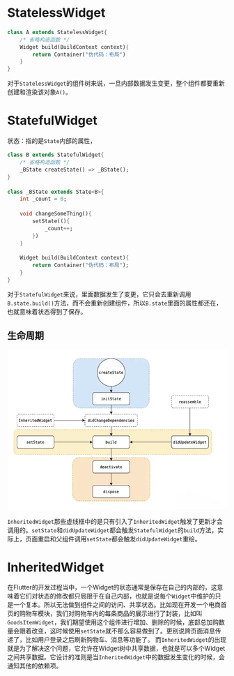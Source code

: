 # StatelessWidget

```dart
class A extends StatelessWidget{
    /* 省略构造函数 */
    Widget build(BuildContext context){
        return Container("伪代码：布局")
    }
}
```

对于`StatelessWidget`的组件树来说，一旦内部数据发生变更，整个组件都要重新创建和渲染该对象`A()`。

# StatefulWidget

状态：指的是`State`内部的属性，

```dart
class B extends StatefulWidget{
    /* 省略构造函数 */
    _BState createState() => _BState();
}

class _BState extends State<B>{
    int _count = 0;
    
    void changeSomeThing(){
        setState((){
            _count++;
        })
    }
    
    Widget build(BuildContext context){
        return Container("伪代码：布局");
    }
}
```

对于`StatefulWidget`来说，里面数据发生了变更，它只会去重新调用`B.state.build()`方法，而不会重新创建组件，所以`B.state`里面的属性都还在，也就意味着状态得到了保存。

## 生命周期
![image description](../../imgs/life_state.png)

`InheritedWidget`那些虚线框中的是只有引入了`InheritedWidget`触发了更新才会调用的。`setState`和`didUpdateWidget`都会触发`StatefulWidget`的`build`方法，实际上，页面重启和父组件调用`setState`都会触发`didUpdateWidget`重绘。



# InheritedWidget
在Flutter的开发过程当中，一个Widget的状态通常是保存在自己的内部的，这意味着它们对状态的修改都只局限于在自己内部，也就是说每个`Widget`中维护的只是一个复本。所以无法做到组件之间的访问、共享状态。比如现在开发一个电商首页的购物车模块，我们对购物车内的每条商品的展示进行了封装，比如叫`GoodsItemWidget`，我们期望使用这个组件进行增加、删除的时候，底部总加购数量会跟着改变，这时候使用`setState`就不那么容易做到了。更别说跨页面消息传递了，比如用户登录之后刷新购物车、消息等功能了。
而`InheritedWidget`的出现就是为了解决这个问题，它允许在Widget树中共享数据，也就是可以多个Widget之间共享数据。它设计的准则是当`InheritedWidget`中的数据发生变化的时候，会通知其他的依赖项。


